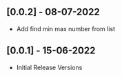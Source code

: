 ## [0.0.2] - 08-07-2022

* Add find min max number from list

## [0.0.1] - 15-06-2022

* Initial Release Versions
